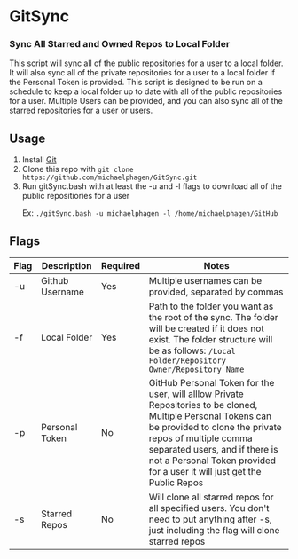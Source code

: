 # GitSync
### Sync All Starred and Owned Repos to Local Folder
This script will sync all of the public repositories for a user to a local folder.  It will also sync all of the private repositories for a user to a local folder if the Personal Token is provided.  This script is designed to be run on a schedule to keep a local folder up to date with all of the public repositories for a user. Multiple Users can be provided, and you can also sync all of the starred repositories for a user or users.
## Usage
1. Install [Git](https://git-scm.com/downloads)
2. Clone this repo with `git clone https://github.com/michaelphagen/GitSync.git`
3. Run gitSync.bash with at least the -u and -l flags to download all of the public repositiories for a user

&nbsp;&nbsp;&nbsp;&nbsp;&nbsp;&nbsp;Ex: ```./gitSync.bash -u michaelphagen -l /home/michaelphagen/GitHub```

## Flags
| Flag | Description | Required | Notes |
| --- | --- | --- | --- |
| -u | Github Username | Yes | Multiple usernames can be provided, separated by commas |
| -f | Local Folder | Yes | Path to the folder you want as the root of the sync. The folder will be created if it does not exist. The folder structure will be as follows: ```/Local Folder/Repository Owner/Repository Name``` |
| -p | Personal Token | No | GitHub Personal Token for the user, will alllow Private Repositories to be cloned, Multiple Personal Tokens can be provided to clone the private repos of multiple comma separated users, and if there is not a Personal Token provided for a user it will just get the Public Repos|
| -s | Starred Repos | No | Will clone all starred repos for all specified users. You don't need to put anything after -s, just including the flag will clone starred repos |

